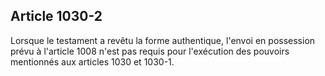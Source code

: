 Article 1030-2
----
Lorsque le testament a revêtu la forme authentique, l'envoi en possession prévu
à l'article 1008 n'est pas requis pour l'exécution des pouvoirs mentionnés aux
articles 1030 et 1030-1.
